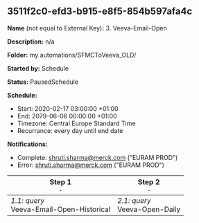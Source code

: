 ## 3511f2c0-efd3-b915-e8f5-854b597afa4c

**Name** (not equal to External Key)**:** 3. Veeva-Email-Open

**Description:** n/a

**Folder:** my automations/SFMCToVeeva_OLD/

**Started by:** Schedule

**Status:** PausedSchedule

**Schedule:**

* Start: 2020-02-17 03:00:00 +01:00
* End: 2079-06-06 00:00:00 +01:00
* Timezone: Central Europe Standard Time
* Recurrance: every day until end date

**Notifications:**

* Complete: shruti.sharma@merck.com ("EURAM PROD")
* Error: shruti.sharma@merck.com ("EURAM PROD")

| Step 1<br>_<small>-</small>_ | Step 2<br>_<small>-</small>_ |
| --- | --- |
| _1.1: query_<br>Veeva-Email-Open-Historical | _2.1: query_<br>Veeva-Open-Daily |
